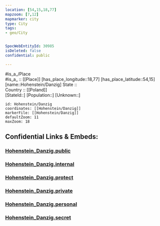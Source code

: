 ```yaml
---
location: [54,15,18,77] 
mapzoom: [7,12] 
mapmarker: city 
type: City
tags:
- geo/City


SpocWebEntityId: 30985
isDeleted: false
confidential: public

---
```

#is_a_/Place  
#is_a_ :: [[Place]] 
[has_place_longitude::18,77] 
[has_place_latitude::54,15] 
[name::Hohenstein/Danzig] 
State ::  
Country :: [[Poland]]  
[StateId::] 
[Population::] 
[Unknown::] 


```leaflet
id: Hohenstein/Danzig
coordinates: [[Hohenstein/Danzig]] 
markerFile: [[Hohenstein/Danzig]] 
defaultZoom: 11 
maxZoom: 18
```


## Confidential Links & Embeds: 

### [Hohenstein_Danzig.public](/_public/\Earth\Continent\Europe\Europe~East\Poland\CityHohenstein_Danzig.public.md) 

### [Hohenstein_Danzig.internal](/_internal/\Earth\Continent\Europe\Europe~East\Poland\CityHohenstein_Danzig.internal.md) 

### [Hohenstein_Danzig.protect](/_protect/\Earth\Continent\Europe\Europe~East\Poland\CityHohenstein_Danzig.protect.md) 

### [Hohenstein_Danzig.private](/_private/\Earth\Continent\Europe\Europe~East\Poland\CityHohenstein_Danzig.private.md) 

### [Hohenstein_Danzig.personal](/_personal/\Earth\Continent\Europe\Europe~East\Poland\CityHohenstein_Danzig.personal.md) 

### [Hohenstein_Danzig.secret](/_secret/\Earth\Continent\Europe\Europe~East\Poland\CityHohenstein_Danzig.secret.md)

